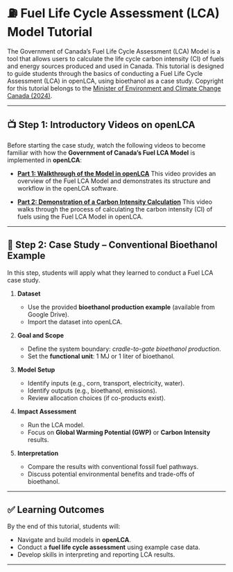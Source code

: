 # ⛽ Fuel Life Cycle Assessment (LCA) Model Tutorial

The Government of Canada’s Fuel Life Cycle Assessment (LCA) Model is a tool that allows users to calculate the life cycle carbon intensity (CI) of fuels and energy sources produced and used in Canada. This tutorial is designed to guide students through the basics of conducting a Fuel Life Cycle Assessment (LCA) in openLCA, using bioethanol as a case study. Copyright for this tutorial belongs to the [Minister of Environment and Climate Change Canada (2024)](https://www.canada.ca/en/environment-climate-change.html).

---

## 📺 Step 1: Introductory Videos on openLCA  

Before starting the case study, watch the following videos to become familiar with how the **Government of Canada’s Fuel LCA Model** is implemented in **openLCA**:  

- [**Part 1: Walkthrough of the Model in openLCA**](https://www.youtube.com/watch?v=pamF7GONNXk)
  This video provides an overview of the Fuel LCA Model and demonstrates its structure and workflow in the openLCA software.   

- [**Part 2: Demonstration of a Carbon Intensity Calculation**](https://www.youtube.com/watch?v=pnod3YNYrro) 
  This video walks through the process of calculating the carbon intensity (CI) of fuels using the Fuel LCA Model in openLCA.  

---

## 🧪 Step 2: Case Study – Conventional Bioethanol Example

In this step, students will apply what they learned to conduct a Fuel LCA case study.

1. **Dataset**  
   - Use the provided **bioethanol production example** (available from Google Drive).  
   - Import the dataset into openLCA.  

2. **Goal and Scope**  
   - Define the system boundary: *cradle-to-gate bioethanol production*.  
   - Set the **functional unit**: 1 MJ or 1 liter of bioethanol.  

3. **Model Setup**  
   - Identify inputs (e.g., corn, transport, electricity, water).  
   - Identify outputs (e.g., bioethanol, emissions).  
   - Review allocation choices (if co-products exist).  

4. **Impact Assessment**  
   - Run the LCA model.  
   - Focus on **Global Warming Potential (GWP)** or **Carbon Intensity** results.  

5. **Interpretation**  
   - Compare the results with conventional fossil fuel pathways.  
   - Discuss potential environmental benefits and trade-offs of bioethanol.  

---

## ✅ Learning Outcomes

By the end of this tutorial, students will:  
- Navigate and build models in **openLCA**.  
- Conduct a **fuel life cycle assessment** using example case data. 
- Develop skills in interpreting and reporting LCA results.  

---